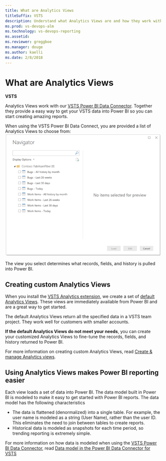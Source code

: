 ```yaml
---
title: What are Analytics Views
titleSuffix: VSTS
description: Understand what Analytics Views are and how they work with Visual Studio Team Services (VSTS) Power BI Integration 
ms.prod: vs-devops-alm
ms.technology: vs-devops-reporting
ms.assetid: 
ms.reviewer: greggboe
ms.manager: douge
ms.author: kaelli
ms.date: 2/8/2018
---
```


# What are Analytics Views

**VSTS**  

Analytics Views work with our [VSTS Power BI Data Connector](../powerbi/data-connector-connect.md). Together they provide a easy way to get your VSTS data into Power BI so you can start creating amazing reports.

When using the VSTS Power BI Data Connect, you are provided a list of Analytics Views to choose from:
![VSTS Power BI Integration - Data Connector - Default Analytics Views](./_img/data-connector-views-default.png)

The view you select determines what records, fields, and history is pulled into Power BI.

## Creating custom Analytics Views
When you install the [VSTS Analytics extension](https://marketplace.visualstudio.com/items?itemName=ms.vss-analytics), we create a set of [default Analytics Views](./analytics-default-views.md). These views are immediately available from Power BI and are a great way to get started.

The default Analytics Views return all the specified data in a VSTS team project. They work well for customers with smaller accounts. 

**If the default Analytics Views do not meet your needs**, you can create your customized Analytics Views to fine-tune the records, fields, and history returned to Power BI.

For more information on creating custom Analytics Views, read [Create & manage Analytics views](./manage-analytics-views.md).


## Using Analytics Views makes Power BI reporting easier
Each view loads a set of data into Power BI. The data model built in Power BI is modeled to make it easy to get started with Power BI reports.
The data model has the following characteristics
* The data is flattened (denormalized) into a single table. For example, the user name is modeled as a string (User Name), rather than the user ID. This eliminates the need to join between tables to create reports.
* Historical data is modeled as snapshots for each time period, so trending reporting is extremely simple.

For more information on how data is modeled when using the [VSTS Power BI Data Connector](../powerbi/data-connector-connect.md), read [Data model in the Power BI Data Connector for VSTS](../powerbi/data-connector-available-data.md)


